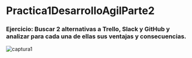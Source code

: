 # Practica1DesarrolloAgilParte2

### Ejercicio: Buscar 2 alternativas a Trello, Slack y GitHub y analizar para cada una de ellas sus ventajas y consecuencias.

![captura1](https://github.com/macc0033/Practica1DesarrolloAgilParte2/blob/Prueba/Imágenes/Trello1.PNG "Captura1")
